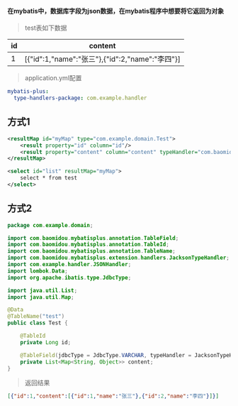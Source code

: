 #### 在mybatis中，数据库字段为json数据，在mybatis程序中想要将它返回为对象

> test表如下数据

| id   | content                                         |
| ---- | ----------------------------------------------- |
| 1    | [{"id":1,"name":"张三"},{"id":2,"name":"李四"}] |

> application.yml配置

```yaml
mybatis-plus:
  type-handlers-package: com.example.handler
```



## 方式1

```xml
<resultMap id="myMap" type="com.example.domain.Test">
    <result property="id" column="id"/>
    <result property="content" column="content" typeHandler="com.baomidou.mybatisplus.extension.handlers.JacksonTypeHandler"/>
</resultMap>

<select id="list" resultMap="myMap">
    select * from test
</select>
```



## 方式2

```java
package com.example.domain;

import com.baomidou.mybatisplus.annotation.TableField;
import com.baomidou.mybatisplus.annotation.TableId;
import com.baomidou.mybatisplus.annotation.TableName;
import com.baomidou.mybatisplus.extension.handlers.JacksonTypeHandler;
import com.example.handler.JSONHandler;
import lombok.Data;
import org.apache.ibatis.type.JdbcType;

import java.util.List;
import java.util.Map;

@Data
@TableName("test")
public class Test {

    @TableId
    private Long id;

    @TableField(jdbcType = JdbcType.VARCHAR, typeHandler = JacksonTypeHandler.class)
    private List<Map<String, Object>> content;
}
```

> 返回结果

```json
[{"id":1,"content":[{"id":1,"name":"张三"},{"id":2,"name":"李四"}]}]
```

